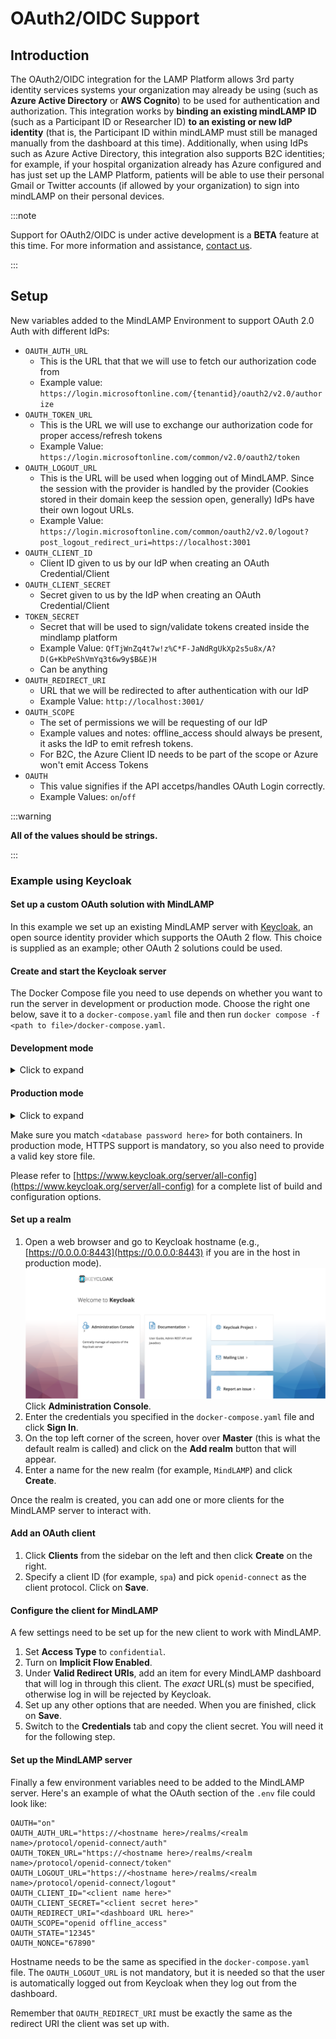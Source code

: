 # OAuth2/OIDC Support 

## Introduction

The OAuth2/OIDC integration for the LAMP Platform allows 3rd party identity services systems your organization may already be using (such as **Azure Active Directory** or **AWS Cognito**) to be used for authentication and authorization. This integration works by **binding an existing mindLAMP ID** (such as a Participant ID or Researcher ID) **to an existing or new IdP identity** (that is, the Participant ID within mindLAMP must still be managed manually from the dashboard at this time). Additionally, when using IdPs such as Azure Active Directory, this integration also supports B2C identities; for example, if your hospital organization already has Azure configured and has just set up the LAMP Platform, patients will be able to use their personal Gmail or Twitter accounts (if allowed by your organization) to sign into mindLAMP on their personal devices.

:::note

Support for OAuth2/OIDC is under active development is a **BETA** feature at this time. For more information and assistance, [contact us](mailto:team@digitalpsych.org).

:::

## Setup

New variables added to the MindLAMP Environment to support OAuth 2.0 Auth with different IdPs:

- `OAUTH_AUTH_URL`
    - This is the URL that that we will use to fetch our authorization code from
    - Example value: `https://login.microsoftonline.com/{tenantid}/oauth2/v2.0/authorize`
- `OAUTH_TOKEN_URL`
    - This is the URL we will use to exchange our authorization code for proper access/refresh tokens
    - Example Value: `https://login.microsoftonline.com/common/v2.0/oauth2/token`
- `OAUTH_LOGOUT_URL`
    - This is the URL will be used when logging out of MindLAMP. Since the session with the provider is handled by the provider (Cookies stored in their domain keep the session open, generally) IdPs have their own logout URLs.
    - Example Value: `https://login.microsoftonline.com/common/oauth2/v2.0/logout?post_logout_redirect_uri=https://localhost:3001`
- `OAUTH_CLIENT_ID`
    - Client ID given to us by our IdP when creating an OAuth Credential/Client
- `OAUTH_CLIENT_SECRET`
    - Secret given to us by the IdP when creating an OAuth Credential/Client
- `TOKEN_SECRET`
    - Secret that will be used to sign/validate tokens created inside the mindlamp platform
    - Example Value: `QfTjWnZq4t7w!z%C*F-JaNdRgUkXp2s5u8x/A?D(G+KbPeShVmYq3t6w9y$B&E)H`
    - Can be anything
- `OAUTH_REDIRECT_URI`
    - URL that we will be redirected to after authentication with our IdP
    - Example Value: `http://localhost:3001/`
- `OAUTH_SCOPE`
    - The set of permissions we will be requesting of our IdP
    - Example values and notes: offline_access should always be present, it asks the IdP to emit refresh tokens.
    - For B2C, the Azure Client ID needs to be part of the scope or Azure won't emit Access Tokens
- `OAUTH`
    - This value signifies if the API accetps/handles OAuth Login correctly.
    - Example Values: `on`/`off`

:::warning

**All of the values should be strings.**

:::

### Example using Keycloak

#### Set up a custom OAuth solution with MindLAMP
In this example we set up an existing MindLAMP server with [Keycloak](https://www.keycloak.org/), an open source identity provider which supports the OAuth 2 flow. This choice is supplied as an example; other OAuth 2 solutions could be used.

#### Create and start the Keycloak server
The Docker Compose file you need to use depends on whether you want to run the server in development or production mode. Choose the right one below, save it to a `docker-compose.yaml` file and then run `docker compose -f <path to file>/docker-compose.yaml`.

#### Development mode
<details>
<summary>Click to expand</summary>

```yaml
    version: '3'
    services:
      keycloak:
        image: quay.io/keycloak/keycloak:17.0.0
        command: start-dev
        environment:
          KEYCLOAK_ADMIN: admin
          KEYCLOAK_ADMIN_PASSWORD: <admin password here>
          KC_DB: postgres
          KC_DB_URL_HOST: <database host here>
          KC_DB_USERNAME: mindlamp
          KC_DB_PASSWORD: <database password here>
        ports:
          - 8080:8080
        depends_on:
          - db

      db:
        image: postgres:latest
        environment:
          POSTGRES_USER: mindlamp
          POSTGRES_PASSWORD: <database password here>
          POSTGRES_DB: keycloak
        ports:
          - 5432:5432
```
</details>

#### Production mode

<details>
<summary>Click to expand</summary>

```yaml
    version: '3'
    services:
      keycloak:
        image: quay.io/keycloak/keycloak:17.0.0
        command: ["start", "--auto-build"]
        environment:
          KC_HEALTH_ENABLED: true
          KC_METRICS_ENABLED: true
          KC_HOSTNAME: <hostname here>
          KEYCLOAK_ADMIN: admin
          KEYCLOAK_ADMIN_PASSWORD: <admin password here>
          KC_HTTPS_KEY_STORE_FILE: /tmp/keystore
          KC_HTTPS_KEY_STORE_PASSWORD: <key store password here>
          KC_DB: postgres
          KC_DB_URL_HOST: <database host here>
          KC_DB_USERNAME: mindlamp
          KC_DB_PASSWORD: <database password here>
        ports:
          - 8443:8443
        depends_on:
          - db
        volumes:
          - <key store file here>:/tmp/keystore

      db:
        image: postgres:latest
        environment:
          POSTGRES_USER: mindlamp
          POSTGRES_PASSWORD: Password01
          POSTGRES_DB: keycloak
        ports:
          - 5432:5432
```
</details>

Make sure you match `<database password here>` for both containers. In production mode, HTTPS support is mandatory, so you also need to provide a valid key store file.

Please refer to [https://www.keycloak.org/server/all-config](https://www.keycloak.org/server/all-config) for a complete list of build and configuration options.

#### Set up a realm
1. Open a web browser and go to Keycloak hostname (e.g., [https://0.0.0.0:8443](https://0.0.0.0:8443) if you are in the host in production mode).
   ![The Keycloak home screen](assets/keycloak_home.png)
   Click **Administration Console**.
2. Enter the credentials you specified in the `docker-compose.yaml` file and click **Sign In**.
3. On the top left corner of the screen, hover over **Master** (this is what the default realm is called) and click on the **Add realm** button that will appear.
4. Enter a name for the new realm (for example, `MindLAMP`) and click **Create**.

Once the realm is created, you can add one or more clients for the MindLAMP server to interact with.

#### Add an OAuth client
1. Click **Clients** from the sidebar on the left and then click **Create** on the right.
3. Specify a client ID (for example, `spa`) and pick `openid-connect` as the client protocol. Click on **Save**.

#### Configure the client for MindLAMP
A few settings need to be set up for the new client to work with MindLAMP.
1. Set **Access Type** to `confidential`.
2. Turn on **Implicit Flow Enabled**.
3. Under **Valid Redirect URIs**, add an item for every MindLAMP dashboard that will log in through this client. The _exact_ URL(s) must be specified, otherwise log in will be rejected by Keycloak.
4. Set up any other options that are needed. When you are finished, click on **Save**.
5. Switch to the **Credentials** tab and copy the client secret. You will need it for the following step.

#### Set up the MindLAMP server ##
Finally a few environment variables need to be added to the MindLAMP server. Here's an example of what the OAuth section of the `.env` file could look like:

    OAUTH="on"
    OAUTH_AUTH_URL="https://<hostname here>/realms/<realm name>/protocol/openid-connect/auth"
    OAUTH_TOKEN_URL="https://<hostname here>/realms/<realm name>/protocol/openid-connect/token"
    OAUTH_LOGOUT_URL="https://<hostname here>/realms/<realm name>/protocol/openid-connect/logout"
    OAUTH_CLIENT_ID="<client name here>"
    OAUTH_CLIENT_SECRET="<client secret here>"
    OAUTH_REDIRECT_URI="<dashboard URL here>"
    OAUTH_SCOPE="openid offline_access"
    OAUTH_STATE="12345"
    OAUTH_NONCE="67890"

Hostname needs to be the same as specified in the `docker-compose.yaml` file. The `OAUTH_LOGOUT_URL` is not mandatory, but it is needed so that the user is automatically logged out from Keycloak when they log out from the dashboard.

Remember that `OAUTH_REDIRECT_URI` must be exactly the same as the redirect URI the client was set up with.
